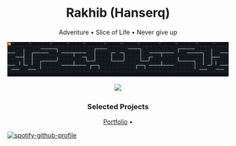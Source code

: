 <h1 align="center">Rakhib (Hanserq) </h1>
<p align="center">Adventure • Slice of Life • Never give up</p>

<!-- Pac-Man animated contribution graph (auto-updates) -->
<p align="center">
  <picture>
    <source media="(prefers-color-scheme: dark)" srcset="https://raw.githubusercontent.com/Hanserq/Hanserq/output/pacman-contribution-graph-dark.svg">
    <source media="(prefers-color-scheme: light)" srcset="https://raw.githubusercontent.com/Hanserq/Hanserq/output/pacman-contribution-graph.svg">
    <img alt="Pac-Man contribution graph" src="https://raw.githubusercontent.com/Hanserq/Hanserq/output/pacman-contribution-graph-dark.svg">
  </picture>
</p>

<!-- Streak stats (clean) -->
<p align="center">
  <img height="135" src="https://streak-stats.demolab.com?user=Hanserq&hide_longest_streak=true&mode=weekly&card_width=360&background=00000000"/>
</p>


<!-- Featured Work -->
<h3 align="center"> Selected Projects </h3>
<p align="center">
  <a href="https://github.com/Hanserq/Hanserq.github.io">Portfolio</a> •
</p>


<p align="center">
  
[![spotify-github-profile](https://spotify-github-profile.kittinanx.com/api/view.svg?uid=86m12v5228197e453dcvh8wte&cover_image=true&theme=default&show_offline=true&background_color=d4e3fe&interchange=true&bar_color_cover=true)](https://spotify-github-profile.kittinanx.com/api/view.svg?uid=86m12v5228197e453dcvh8wte&redirect=true)

</p>

